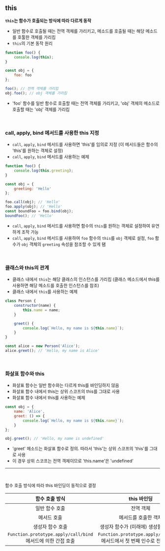 ## this

**`this`는 함수가 호출되는 방식에 따라 다르게 동작**   
- 일반 함수로 호출될 때는 전역 객체를 가리키고, 메소드를 호출될 때는 해당 메소드를 호툴한 객체를 가리킴
- `this`의 기본 동작 원리

```jsx
function foo() {
    console.log(this);
}

const obj = {
    foo: foo
};

foo(); // 전역 객체를 가리킴
obj.foo(); // obj 객체를 가리킴
```

- 'foo' 함수를 일반 함수로 호출할 때는 전역 객체를 가리키고, 'obj' 객체의 메소드로 호출할 때는 'obj' 객체를 가리킴

<br/>

### call, apply, bind 메서드를 사용한 this 지정

- `call`, `apply`, `bind` 메서드를 사용하면 'this'를 임의로 지정 (이 메서드들은 함수의 'this'를 원하는 객체로 설정)
- `call`, `apply`, `bind` 메서드를 사용하는 예제

```jsx
function foo() {
    console.log(this.greeting);
}

const obj = {
    greeting: 'Hello'
};

foo.call(obj); // 'Hello'
foo.apply(obj); // 'Hello'
const boundFoo = foo.bind(obj);
boundFoo(); // 'Hello'
```

- `call`, `apply`, `bind` 메서드를 사용하면 함수의 `this`를 원하는 객체로 설정하여 유연하게 조작 가능
- `call`, `apply`, `bind` 메서드를 사용하여 `foo` 함수의 `this`를 `obj` 객체로 설정, `foo` 함수가 `obj` 객체의 `greeting` 속성을 참조할 수 있게 됌

<br/>

### 클래스와 this의 관계

- 클래스 내에서 `this`는 해당 클래스의 인스턴스를 가리킴 (클래스 메소드에서 this를 사용하면 해당 메소드를 호출한 인스턴스를 참조)
- 클래스 내에서 `this`를 사용하는 예제

```jsx
class Person {
    constructor(name) {
        this.name = name;
    }

    greet() {
        console.log(`Hello, my name is ${this.name}`);
    }
}

const alice = new Person('Alice');
alice.greet(); // 'Hello, my name is Alice'
```

<br/>

### 화살표 함수와 this

- 화살표 함수는 일반 함수와는 다르게 this를 바인딩하지 않음
- 화살표 함수 내에서 this는 상위 스코프의 this를 그대로 사용
- 화살표 함수 내에서 this를 사용하는 예제

```jsx
const obj = {
    name: 'Alice',
    greet: () => {
        console.log(`Hello, my name is ${this.name}`);
    }
};

obj.greet(); // 'Hello, my name is undefined'
```

- 'greet' 메소드는 화살표 함수로 정의. 따라서 'this'는 상위 스코프의 'this'를 그대로 사용
- 이 경우 상위 스코프는 전역 객체이므로 'this.name'은 'undefined'

---

<br/>

함수 호출 방식에 따라 this 바인딩이 동적으로 결정

|함수 호출 방식|this 바인딩|
|:---:|:---:|
|일반 함수 호출|전역 객체|
|메서드 호출|메서드를 호출한 객체|
|생성자 함수 호출|생성자 함수가 (미래에) 생성할 인스턴스|
|`Function.prototype.apply/call/bind` 메서드에 의한 간접 호출|`Function.prototype.apply/call/bind` 메서드에서 첫 번째 인수로 전달한 객체|